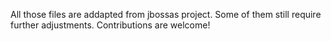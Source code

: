 All those files are addapted from jbossas project. Some of them still require further adjustments. Contributions are welcome!

